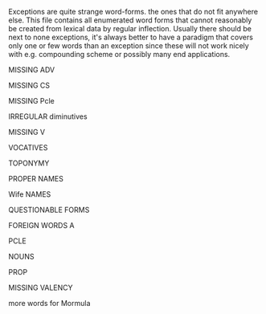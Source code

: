 Exceptions are quite strange word-forms. the ones that do not fit anywhere 
else. This file contains all enumerated word forms that cannot reasonably be
created from lexical data by regular inflection. Usually there should be next
to none exceptions, it's always better to have a paradigm that covers only
one or few words than an exception since these will not work nicely with e.g.
compounding scheme or possibly many end applications.


MISSING ADV








MISSING CS

MISSING Pcle



IRREGULAR diminutives

MISSING V




VOCATIVES





TOPONYMY


PROPER NAMES

Wife NAMES




QUESTIONABLE FORMS

FOREIGN WORDS
A


PCLE


NOUNS


PROP

MISSING VALENCY





more words for Mormula





